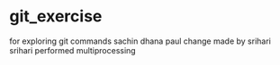 # git_exercise
for exploring git commands
sachin dhana paul
change made by srihari
srihari performed multiprocessing
